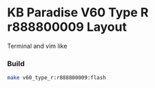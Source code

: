 # KB Paradise V60 Type R r888800009 Layout

Terminal and vim like

### Build
``` bash
make v60_type_r:r888800009:flash
```
